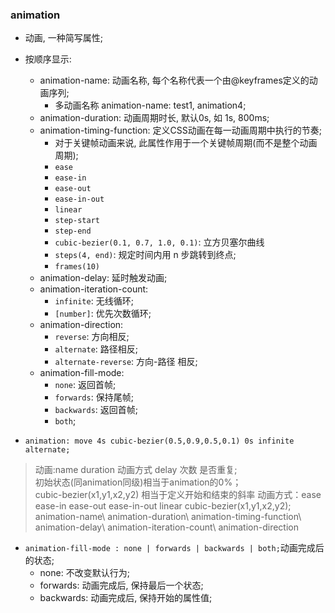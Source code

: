 ### animation
* 动画, 一种简写属性;
* 按顺序显示:
    * animation-name: 动画名称, 每个名称代表一个由@keyframes定义的动画序列;
        * 多动画名称 animation-name: test1, animation4;
    * animation-duration: 动画周期时长, 默认0s, 如 1s, 800ms;
    * animation-timing-function: 定义CSS动画在每一动画周期中执行的节奏;
        * 对于关键帧动画来说, 此属性作用于一个关键帧周期(而不是整个动画周期);
        <!-- 关键词 -->
        * `ease`
        * `ease-in`
        * `ease-out`
        * `ease-in-out`
        * `linear`
        * `step-start`
        * `step-end`
        <!-- 自定义函数值 -->
        * `cubic-bezier(0.1, 0.7, 1.0, 0.1)`: 立方贝塞尔曲线
        * `steps(4, end)`: 规定时间内用 n 步跳转到终点;
        * `frames(10)`
    * animation-delay: 延时触发动画;
    * animation-iteration-count:
        * `infinite`: 无线循环;
        * `[number]`: 优先次数循环;
    * animation-direction:
        * `reverse`: 方向相反;
        * `alternate`: 路径相反;
        * `alternate-reverse`: 方向-路径 相反;
    * animation-fill-mode:
        * `none`: 返回首帧;
        * `forwards`: 保持尾帧;
        * `backwards`: 返回首帧;
        * `both`;



* `animation: move 4s cubic-bezier(0.5,0.9,0.5,0.1) 0s infinite alternate;`
> 动画:name duration 动画方式 delay 次数 是否重复;   
初始状态(同animation同级)相当于animation的0%；  
cubic-bezier(x1,y1,x2,y2) 相当于定义开始和结束的斜率
动画方式：ease ease-in ease-out ease-in-out linear cubic-bezier(x1,y1,x2,y2);  
animation-name\ animation-duration\ animation-timing-function\ animation-delay\ animation-iteration-count\ animation-direction

* `animation-fill-mode : none | forwards | backwards | both;`动画完成后的状态;
    * none: 不改变默认行为;
    * forwards: 动画完成后, 保持最后一个状态;
    * backwards: 动画完成后, 保持开始的属性值;